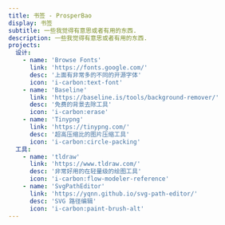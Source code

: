```yaml
---
title: 书签 - ProsperBao
display: 书签
subtitle: 一些我觉得有意思或者有用的东西.
description: 一些我觉得有意思或者有用的东西.
projects:
  设计:
    - name: 'Browse Fonts'
      link: 'https://fonts.google.com/'
      desc: '上面有非常多的不同的开源字体'
      icon: 'i-carbon:text-font'
    - name: 'Baseline'
      link: 'https://baseline.is/tools/background-remover/'
      desc: '免费的背景去除工具'
      icon: 'i-carbon:erase'
    - name: 'Tinypng'
      link: 'https://tinypng.com/'
      desc: '超高压缩比的图片压缩工具'
      icon: 'i-carbon:circle-packing'
  工具:
    - name: 'tldraw'
      link: 'https://www.tldraw.com/'
      desc: '非常好用的在轻量级的绘图工具'
      icon: 'i-carbon:flow-modeler-reference'
    - name: 'SvgPathEditor'
      link: 'https://yqnn.github.io/svg-path-editor/'
      desc: 'SVG 路径编辑'
      icon: 'i-carbon:paint-brush-alt'
---
```


<list-projects :projects="frontmatter.projects"></list-projects>
